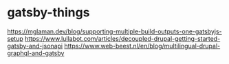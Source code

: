 # gatsby-things

https://mglaman.dev/blog/supporting-multiple-build-outputs-one-gatsbyjs-setup
https://www.lullabot.com/articles/decoupled-drupal-getting-started-gatsby-and-jsonapi
https://www.web-beest.nl/en/blog/multilingual-drupal-graphql-and-gatsby
